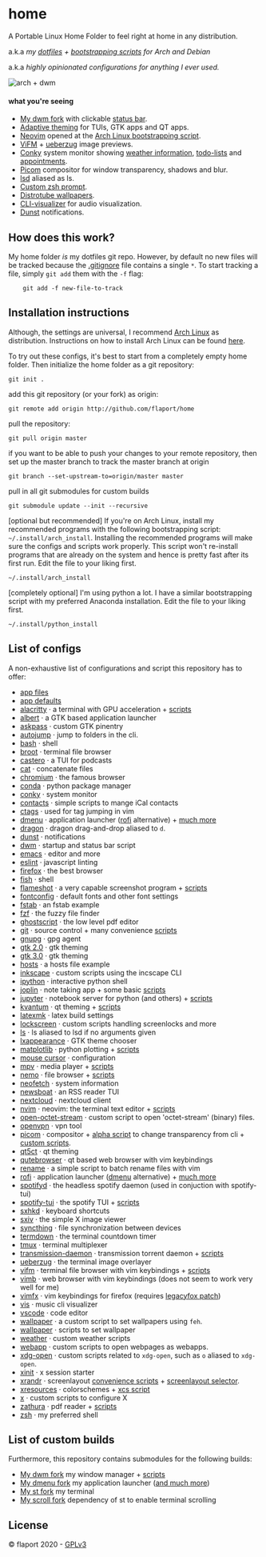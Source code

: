 # home

A Portable Linux Home Folder to feel right at home in any distribution.

a.k.a _my [dotfiles](#list-of-configs) + [bootstrapping scripts](../.install) for Arch and Debian_

a.k.a _highly opinionated configurations for anything I ever used._

![arch + dwm](home.gif)

#### what you're seeing

- [My dwm fork](https://github.com/flaport/dwm) with clickable [status bar](../.scripts/dwm/dwm_status).
- [Adaptive theming](../.scripts/x/xcs) for TUIs, GTK apps and QT apps.
- [Neovim](https://github.com/neovim/neovim) opened at the [Arch Linux bootstrapping script](../.install/arch_install).
- [ViFM](https://github.com/vifm/vifm) + [ueberzug](https://github.com/seebye/ueberzug) image previews.
- [Conky](https://github.com/brndnmtthws/conky) system monitor showing [weather information](../.scripts/weather/update_weather), [todo-lists](../.scripts/nvim/todo) and [appointments](../.calcurse/apts).
- [Picom](https://github.com/yshui/picom) compositor for window transparency, shadows and blur.
- [lsd](https://github.com/Peltoche/lsd) aliased as ls.
- [Custom zsh prompt](../.zshrc).
- [Distrotube wallpapers](https://gitlab.com/dwt1/wallpapers).
- [CLI-visualizer](https://github.com/dpayne/cli-visualizer) for audio visualization.
- [Dunst](../.config/dunst/dunstrc) notifications.

## How does this work?

My home folder _is_ my dotfiles git repo. However, by default no new
files will be tracked because the [.gitignore](../.gitignore) file
contains a single `*`. To start tracking a file, simply `git add` them
with the `-f` flag:

```
    git add -f new-file-to-track
```

## Installation instructions

Although, the settings are universal, I recommend [Arch Linux](https://archlinux.org) as
distribution. Instructions on how to install Arch Linux can be found
[here](../.install/readme.md).

To try out these configs, it's best to start from a completely empty
home folder. Then initialize the home folder as a git repository:

```
git init .
```

add this git repository (or your fork) as origin:

```
git remote add origin http://github.com/flaport/home
```

pull the repository:

```
git pull origin master
```

if you want to be able to push your changes to your remote repository, then set up the
master branch to track the master branch at origin

```
git branch --set-upstream-to=origin/master master
```

pull in all git submodules for custom builds

```
git submodule update --init --recursive
```

[optional but recommended] If you're on Arch Linux, install my recommended programs with
the following bootstrapping script: `~/.install/arch_install`. Installing the
recommended programs will make sure the configs and scripts work properly. This script
won't re-install programs that are already on the system and hence is pretty fast after
its first run.  Edit the file to your liking first.

```
~/.install/arch_install
```

[completely optional] I'm using python a lot. I have a similar bootstrapping script with
my preferred Anaconda installation. Edit the file to your liking first.

```
~/.install/python_install
```

## List of configs

A non-exhaustive list of configurations and script this repository has to offer:

- [app files](../.local/share/applications/)
- [app defaults](../.config/mimeapps.list/)
- [alacritty](../.config/alacritty/alacritty.yml) · a terminal with GPU acceleration + [scripts](../.scripts/alacritty/)
- [albert](../.config/albert/albert.confg) · a GTK based application launcher
- [askpass](../.scripts/askpass) · custom GTK pinentry
- [autojump](../.scripts/autojump/) · jump to folders in the cli.
- [bash](../.bashrc) · shell
- [broot](../.config/broot/) · terminal file browser
- [castero](../.config/castero/castero.conf) · a TUI for podcasts
- [cat](../.scripts/cat/) · concatenate files
- [chromium](../.config/chromium-flags.conf) · the famous browser
- [conda](../.condarc) · python package manager
- [conky](../.config/conky/) · system monitor
- [contacts](../.scripts/contact) · simple scripts to mange iCal contacts
- [ctags](../.ctags) · used for tag jumping in vim
- [dmenu](https://github.com/flaport/dmenu) · application launcher ([rofi](../.config/rofi) alternative) + [much more](../.scripts/dmenu)
- [dragon](../.scripts/dragon/d) · dragon drag-and-drop aliased to `d`.
- [dunst](../.config/dunst/) · notifications
- [dwm](../.scripts/dwm/) · startup and status bar script
- [emacs](../.emacs.d/) · editor and more
- [eslint](../.eslintrc) · javascript linting
- [firefox](../.scripts/browser/) · the best browser
- [fish](../.config/fish/) · shell
- [flameshot](../.config/Dharkael/) · a very capable screenshot program + [scripts](../.scripts/flameshot/)
- [fontconfig](../.config/fontconfig) · default fonts and other font settings
- [fstab](../.extra/fstab) · an fstab example
- [fzf](../.scripts/fzf) · the fuzzy file finder
- [ghostscript](../.scripts/ghostscript/) · the low level pdf editor
- [git](../.gitconfig) · source control + many convenience [scripts](../.scripts/git/)
- [gnupg](../.gnupg/) · gpg agent
- [gtk 2.0](../.config/gtk-2.0/) · gtk theming
- [gtk 3.0](../.config/gtk-3.0/) · gtk theming
- [hosts](../.extra/hosts) · a hosts file example
- [inkscape](../.scripts/inkscape) · custom scripts using the incscape CLI
- [ipython](../.ipython/profile_default/) · interactive python shell
- [joplin](../.config/joplin/) · note taking app + some basic [scripts](../.scripts/joplin/)
- [jupyter](../.jupyter/) · notebook server for python (and others) + [scripts](../.scripts/jupyterhubopen)
- [kvantum](../.config/Kvantum/) · qt theming + [scripts](../.scripts/kvantum/)
- [latexmk](../.latexmkrc) · latex build settings
- [lockscreen](../.scripts/lockscreen/) · custom scripts handling screenlocks and more
- [ls](../.scripts/ls) · ls aliased to lsd if no arguments given
- [lxappearance](../.scripts/lxappearance/) · GTK theme chooser
- [matplotlib](../.config/matplotlib/) · python plotting + [scripts](../.scripts/matplotlib)
- [mouse cursor](../.icons/default/index.theme) · configuration
- [mpv](../.config/mpv/) · media player + [scripts](../.scripts/mpv/)
- [nemo](../.local/share/nemo/actions/) · file browser + [scripts](../.scripts/nemo/)
- [neofetch](../.config/neofetch/) · system information
- [newsboat](../.config/newsboat/) · an RSS reader TUI
- [nextcloud](../.config/Nextcloud/) · nextcloud client
- [nvim](../.config/nvim/) · neovim: the terminal text editor + [scripts](../.scripts/nvim/)
- [open-octet-stream](../.scripts/octet-stream/) · custom script to open 'octet-stream' (binary) files.
- [openvpn](../.config/openvpn/) · vpn tool
- [picom](../.config/picom/) · compositor + [alpha script](../.scripts/x/alpha) to change transparency from cli + [custom scripts](../.scripts/picom/).
- [qt5ct](../.config/qt5ct/) · qt theming
- [qutebrowser](../.config/qutebrowser/) · qt based web browser with vim keybindings
- [rename](../.scripts/rename/) · a simple script to batch rename files with vim
- [rofi](../.config/rofi/) · application launcher ([dmenu](https://github.com/flaport/dmenu) alternative) + [much more](../.scripts/dmenu)
- [spotifyd](../.config/spotifyd) · the headless spotify daemon (used in conjuction with spotify-tui)
- [spotify-tui](../.config/spotify-tui) · the spotify TUI + [scripts](../.scripts/spotify-tui/)
- [sxhkd](../.config/sxhkd/) · keyboard shortcuts
- [sxiv](../.config/sxiv/) · the simple X image viewer
- [syncthing](../.config/syncthing/) · file synchronization between devices
- [termdown](../.scripts/termdown) · the terminal countdown timer
- [tmux](../.tmux.conf) · terminal multiplexer
- [transmission-daemon](../.config/transmission-daemon/) · transmission torrent daemon + [scripts](../.scripts/transmission/)
- [ueberzug](../.scripts/ueberzug/) · the terminal image overlayer
- [vifm](../.config/vifm/) · terminal file browser with vim keybindings + [scripts](../.scripts/vifm/)
- [vimb](../.config/vimb/) · web browser with vim keybindings (does not seem to work very well for me)
- [vimfx](../.config/vimfx/) · vim keybindings for firefox (requires [legacyfox patch](https://github.com/girst/LegacyFox))
- [vis](../.config/vis/) · music cli visualizer
- [vscode](../.config/Code%20-%20OSS/) · code editor
- [wallpaper](../.scripts/wallpaper) · a custom script to set wallpapers using `feh`.
- [wallpaper](../.scripts/wallpaper/) · scripts to set wallpaper
- [weather](../.scripts/weather/) · custom weather scripts
- [webapp](../.scripts/webapps/) · custom scripts to open webpages as webapps.
- [xdg-open](../.scripts/xdg-open/) · custom scripts related to `xdg-open`, such as `o` aliased to `xdg-open`.
- [xinit](../.xinitrc) · x session starter
- [xrandr](../.scripts/screenlayout/) · screenlayout [convenience scripts](../.scripts/screenlayout/) + [screenlayout selector](../.scripts/dmenu/dmenu_screenlayout).
- [xresources](../.config/Xresources) · colorschemes + [xcs script](../.scripts/x/xcs)
- [x](../.scripts/x) · custom scripts to configure X
- [zathura](../.config/zathura/) · pdf reader + [scripts](../.scripts/zathura)
- [zsh](../.zshrc) · my preferred shell

## List of custom builds

Furthermore, this repository contains submodules for the following builds:

- [My dwm fork](https://github.com/flaport/dwm) my window manager + [scripts](../.scripts/dwm)
- [My dmenu fork](https://github.com/flaport/dmenu) my application launcher ([and much more](../.scripts/dmenu))
- [My st fork](https://github.com/flaport/st) my terminal
- [My scroll fork](https://github.com/flaport/scroll) dependency of st to enable terminal scrolling

## License

© flaport 2020 - [GPLv3](LICENSE)
